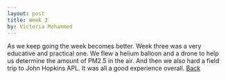```yaml
---
layout: post
title: Week 3
by: Victoria Mohammed
---
```


As we keep going the week becomes better. Week three was a very educative and practical one. We flew a helium balloon and a drone to help us determine the amount of PM2.5 in the air. And then we also hard a field trip to John Hopkins APL. It was all a good experience overall.
[Back](./)
